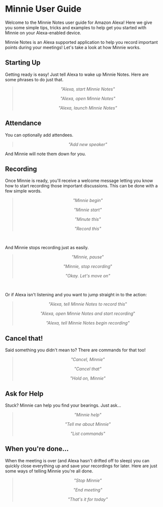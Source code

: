 <head>
   <h1> Minnie User Guide </h1>
 </head>
 
 <body>
   <p> Welcome to the Minnie Notes user guide for Amazon Alexa! 
   Here we give you some simple tips, tricks and examples to help get you started
   with Minnie on your Alexa-enabled device. </p>
   
   <p> Minnie Notes is an Alexa supported application to help you record
   important points during your meetings! Let's take a look at how Minnie works. </p>
 </body>
 
 <head>
   <h2> Starting Up </h2>
 </head>
 
 <body>
   <p>Getting ready is easy! Just tell Alexa to wake up Minnie Notes. Here are some phrases to do just that.</p>
   <blockquote>
     <p align = "center"> <i>"Alexa, start Minnie Notes"</i></p>
     <p align = "center"> <i>"Alexa, open Minnie Notes"</i></p>
     <p align = "center"> <i>"Alexa, launch Minnie Notes"</i></p>
   </blockquote>
 </body>
 
 <head>
   <h2> Attendance </h2>
 </head>
 
 <body> 
   <p> You can optionally add attendees.</p>
   <blockquote>
     <p align = "center"> <i>"Add new speaker"</i> </p>
   </blockquote>
   <p>And Minnie will note them down for you.</p>
 </body>
 
 <head>
   <h2> Recording </h2>
 </head>
 
 <body> 
   <p> Once Minnie is ready, you'll receive a welcome message letting you know how to start recording those 
    important discussions. This can be done with a few simple words.</p>
   <blockquote>
     <p align = "center"> <i>"Minnie begin"</i> </p>
     <p align = "center"> <i>"Minnie start"</i> </p>
     <p align = "center"> <i>"Minute this"</i> </p>
     <p align = "center"> <i>"Record this"</i> </p>
   </blockquote>
   <br />
   <p>And Minnie stops recording just as easily.</p>
   <blockquote>
     <p align = "center"> <i>"Minnie, pause</i>" </p>
     <p align = "center"> <i>"Minnie, stop recording</i>" </p>
     <p align = "center"> <i>"Okay. Let's move on"</i></p>
   </blockquote>
   <br />
   <p>Or if Alexa isn't listening and you want to jump straight in to the action:</p>
   <blockquote>
     <p align = "center"> <i>"Alexa, tell Minnie Notes to record this</i>" </p>
     <p align = "center"> <i>"Alexa, open Minnie Notes and start recording</i>" </p>
     <p align = "center"> <i>"Alexa, tell Minnie Notes begin recording"</i> </p>
   </blockquote>
 </body>
 
 <head>
   <h2> Cancel that! </h2>
 </head>
 
 <body>
   <p> Said something you didn't mean to? There are commands for that too! </p>
   <blockquote>
     <p align = "center"> <i>"Cancel, Minnie"</i></p>
     <p align = "center"> <i>"Cancel that"</i><p>
     <p align = "center"> <i>"Hold on, Minnie"</i><p>
   </blockquote>
 </body>
 
 <h2> Ask for Help </h2>
 <p> Stuck? Minnie can help you find your bearings. Just ask... </p>
 <blockquote>
     <p align = "center"> <i>"Minnie help"</i></p>
     <p align = "center"> <i>"Tell me about Minnie"</i><p>
     <p align = "center"> <i>"List commands"</i><p>
   </blockquote>
   
 <h2> When you're done... </h2>
 <body>
   <p> When the meeting is over (and Alexa hasn't drifted off to sleep) you can quickly close everything up and save your recordings for later. Here are just some ways of telling Minnie you're all done. </p>
   <blockquote>
     <p align = "center"> <i>"Stop Minnie"</i></p>
     <p align = "center"> <i>"End meeting"</i><p>
     <p align = "center"> <i>"That's it for today"</i><p>
   </blockquote>
 </body>
